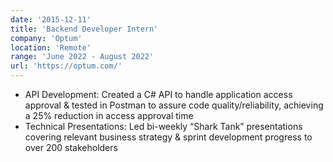 ```yaml
---
date: '2015-12-11'
title: 'Backend Developer Intern'
company: 'Optum'
location: 'Remote'
range: 'June 2022 - August 2022'
url: 'https://optum.com/'
---
```


- API Development: Created a C# API to handle application access approval & tested in Postman to assure code quality/reliability, achieving a 25% reduction in access approval time
- Technical Presentations: Led bi-weekly “Shark Tank” presentations covering relevant business strategy & sprint development progress to over 200 stakeholders
